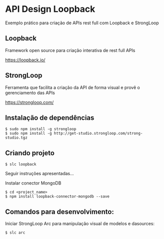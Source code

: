 # API Design Loopback
Exemplo prático para criação de APIs rest full com Loopback e StrongLoop

## Loopback
Framework open source para criação interativa de rest full APIs

https://loopback.io/

## StrongLoop
Ferramenta que facilita a criação da API de forma visual e provê o gerenciamento das APIs

https://strongloop.com/

## Instalação de dependências

```shell
$ sudo npm install -g strongloop
$ sudo npm install -g http://get-studio.strongloop.com/strong-studio.tgz
```

## Criando projeto
```shell
$ slc loopback
```
Seguir instruções apresentadas...

Instalar conector MongoDB
```shell
$ cd <project_name>
$ npm install loopback-connector-mongodb --save
```

## Comandos para desenvolvimento:
Iniciar StrongLoop Arc para manipulação visual de modelos e dasources: 
```shell
$ slc arc
```


